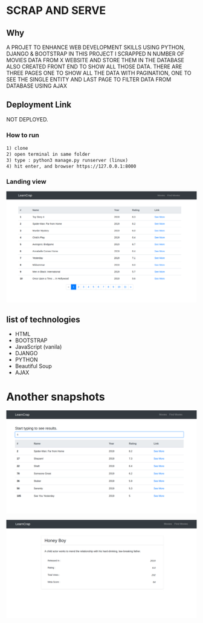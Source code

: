 # SCRAP AND SERVE

## Why
A PROJET TO ENHANCE WEB DEVELOPMENT SKILLS USING PYTHON, DJANGO & BOOTSTRAP
IN THIS PROJECT I SCRAPPED N NUMBER OF MOVIES DATA FROM X WEBSITE AND STORE THEM IN THE DATABASE ALSO CREATED FRONT END TO SHOW ALL THOSE DATA. THERE ARE THREE PAGES ONE TO SHOW ALL THE DATA WITH PAGINATION, ONE TO SEE THE SINGLE ENTITY AND LAST PAGE TO FILTER DATA FROM DATABASE USING AJAX


## Deployment Link
NOT DEPLOYED.


### How to run
    1) clone
    2) open terminal in same folder
    3) type : python3 manage.py runserver (linux)
    4) hit enter, and browser https://127.0.0.1:8000


### Landing view

![alt text](static/images/app/movies.png)


## list of technologies

* HTML
* BOOTSTRAP
* JavaScript (vanila)
* DJANGO
* PYTHON
* Beautiful Soup
* AJAX


# Another snapshots

![alt text](static/images/app/filter.png)

    
![alt text](static/images/app/movie.png)
